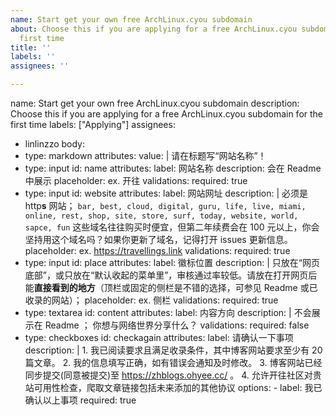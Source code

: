 ```yaml
---
name: Start get your own free ArchLinux.cyou subdomain
about: Choose this if you are applying for a free ArchLinux.cyou subdomain for the
  first time
title: ''
labels: ''
assignees: ''

---
```



name: Start get your own free ArchLinux.cyou subdomain
description: Choose this if you are applying for a free ArchLinux.cyou subdomain for the first time
labels: ["Applying"]
assignees:
  - linlinzzo
body:
  - type: markdown
    attributes:
      value: |
        请在标题写“网站名称”！
  - type: input
    id: name
    attributes:
      label: 网站名称
      description: 会在 Readme 中展示
      placeholder: ex. 开往
    validations:
      required: true
  - type: input
    id: website
    attributes:
      label: 网站网址
      description: |
        必须是 http**s** 网站；
        `bar, best, cloud, digital, guru, life, live, miami, online, rest, shop, site, store, surf, today, website, world, sapce, fun` 这些域名往往购买时便宜，但第二年续费会在 100 元以上，你会坚持用这个域名吗？如果你更新了域名，记得打开 issues 更新信息。
      placeholder: ex. https://travellings.link
    validations:
      required: true
  - type: input
    id: place
    attributes:
      label: 徽标位置
      description: |
        只放在“网页底部”，或只放在“默认收起的菜单里”，审核通过率较低。请放在打开网页后能**直接看到的地方**（顶栏或固定的侧栏是不错的选择，可参见 Readme 或已收录的网站）；
      placeholder: ex. 侧栏
    validations:
      required: true
  - type: textarea
    id: content
    attributes:
      label: 内容方向
      description: |
        不会展示在 Readme ；
        你想与网络世界分享什么？
    validations:
      required: false
  - type: checkboxes
    id: checkagain
    attributes:
      label: 请确认一下事项
      description: |
        1. 我已阅读要求且满足收录条件，其中博客网站要求至少有 20 篇文章。
        2. 我的信息填写正确，如有错误会通知及时修改。
        3. 博客网站已经同步提交(同意被提交)至 https://zhblogs.ohyee.cc/ 。
        4. 允许开往社区对贵站可用性检查，爬取文章链接包括未来添加的其他协议
      options:
        - label: 我已确认以上事项
          required: true
